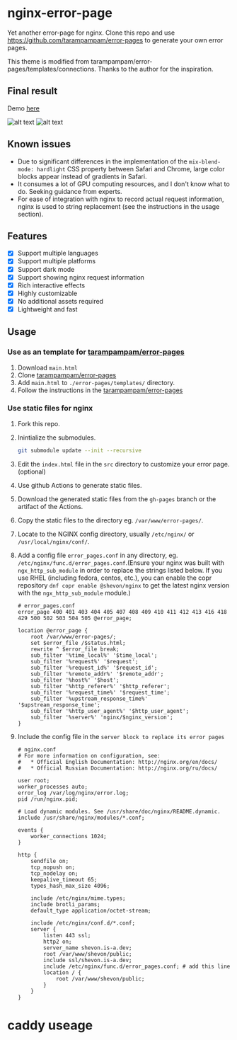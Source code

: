 # nginx-error-page

Yet another error-page for nginx. Clone this repo and use https://github.com/tarampampam/error-pages to generate your own error pages.

This theme is modified from tarampampam/error-pages/templates/connections. Thanks to the author for the inspiration.

## Final result

Demo [here](https://shevonkuan.github.io/nginx-error-page/)

![alt text](light.gif)
![alt text](dark.gif)

## Known issues

- Due to significant differences in the implementation of the `mix-blend-mode: hardlight` CSS property between Safari and Chrome, large color blocks appear instead of gradients in Safari.
- It consumes a lot of GPU computing resources, and I don't know what to do. Seeking guidance from experts.
- For ease of integration with nginx to record actual request information, nginx is used to string replacement (see the instructions in the usage section).

## Features

- [x] Support multiple languages
- [x] Support multiple platforms
- [x] Support dark mode
- [x] Support showing nginx request information
- [x] Rich interactive effects
- [x] Highly customizable
- [x] No additional assets required
- [x] Lightweight and fast

## Usage

### Use as an template for [tarampampam/error-pages](https://github.com/tarampampam/error-pages)

1. Download `main.html`
2. Clone [tarampampam/error-pages](https://github.com/tarampampam/error-pages)
3. Add `main.html` to `./error-pages/templates/` directory.
4. Follow the instructions in the [tarampampam/error-pages](https://github.com/tarampampam/error-pages)

### Use static files for nginx

1. Fork this repo.
2. Inintialize the submodules.
   ```bash
   git submodule update --init --recursive
   ```
3. Edit the `index.html` file in the `src` directory to customize your error page.(optional)
4. Use github Actions to generate static files.
5. Download the generated static files from the `gh-pages` branch or the artifact of the Actions.
6. Copy the static files to the directory eg. `/var/www/error-pages/`.
7. Locate to the NGINX config directory, usually `/etc/nginx/` or `/usr/local/nginx/conf/`.
8. Add a config file `error_pages.conf` in any directory, eg. `/etc/nginx/func.d/error_pages.conf`.(Ensure your nginx was built with `ngx_http_sub_module` in order to replace the strings listed below. If you use RHEL (including fedora, centos, etc.), you can enable the copr repository `dnf copr enable @shevon/nginx` to get the latest nginx version with the `ngx_http_sub_module` module.)

   ```nginx
   # error_pages.conf
   error_page 400 401 403 404 405 407 408 409 410 411 412 413 416 418 429 500 502 503 504 505 @error_page;

   location @error_page {
       root /var/www/error-pages/;
       set $error_file /$status.html;
       rewrite ^ $error_file break;
       sub_filter '%time_local%' '$time_local';
       sub_filter '%request%' '$request';
       sub_filter '%request_id%' '$request_id';
       sub_filter '%remote_addr%' '$remote_addr';
       sub_filter '%host%' '$host';
       sub_filter '%http_referer%' '$http_referer';
       sub_filter '%request_time%' '$request_time';
       sub_filter '%upstream_response_time%' '$upstream_response_time';
       sub_filter '%http_user_agent%' '$http_user_agent';
       sub_filter '%server%' 'nginx/$nginx_version';
   }
   ```

9. Include the config file in the `server block to replace its error pages`

   ```nginx
   # nginx.conf
   # For more information on configuration, see:
   #   * Official English Documentation: http://nginx.org/en/docs/
   #   * Official Russian Documentation: http://nginx.org/ru/docs/

   user root;
   worker_processes auto;
   error_log /var/log/nginx/error.log;
   pid /run/nginx.pid;

   # Load dynamic modules. See /usr/share/doc/nginx/README.dynamic.
   include /usr/share/nginx/modules/*.conf;

   events {
       worker_connections 1024;
   }

   http {
       sendfile on;
       tcp_nopush on;
       tcp_nodelay on;
       keepalive_timeout 65;
       types_hash_max_size 4096;

       include /etc/nginx/mime.types;
       include brotli_params;
       default_type application/octet-stream;

       include /etc/nginx/conf.d/*.conf;
       server {
           listen 443 ssl;
           http2 on;
           server_name shevon.is-a.dev;
           root /var/www/shevon/public;
           include ssl/shevon.is-a.dev;
           include /etc/nginx/func.d/error_pages.conf; # add this line
           location / {
               root /var/www/shevon/public;
           }
       }
   }
   ```

# caddy useage

